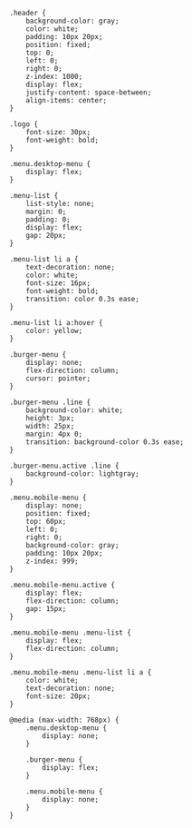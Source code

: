 	.header {
	    background-color: gray;
	    color: white;
	    padding: 10px 20px;
	    position: fixed;
	    top: 0;
	    left: 0;
	    right: 0;
	    z-index: 1000;
	    display: flex;
	    justify-content: space-between;
	    align-items: center;
	}
	
	.logo {
	    font-size: 30px;
	    font-weight: bold;
	}
	
	.menu.desktop-menu {
	    display: flex;
	}
	
	.menu-list {
	    list-style: none;
	    margin: 0;
	    padding: 0;
	    display: flex;
	    gap: 20px;
	}
	
	.menu-list li a {
	    text-decoration: none;
	    color: white;
	    font-size: 16px;
	    font-weight: bold;
	    transition: color 0.3s ease;
	}
	
	.menu-list li a:hover {
	    color: yellow;
	}
	
	.burger-menu {
	    display: none;
	    flex-direction: column;
	    cursor: pointer;
	}
	
	.burger-menu .line {
	    background-color: white;
	    height: 3px;
	    width: 25px;
	    margin: 4px 0;
	    transition: background-color 0.3s ease;
	}
	
	.burger-menu.active .line {
	    background-color: lightgray;
	}
	
	.menu.mobile-menu {
	    display: none;
	    position: fixed;
	    top: 60px;
	    left: 0;
	    right: 0;
	    background-color: gray;
	    padding: 10px 20px;
	    z-index: 999;
	}
	
	.menu.mobile-menu.active {
	    display: flex;
	    flex-direction: column;
	    gap: 15px;
	}
	
	.menu.mobile-menu .menu-list {
	    display: flex;
	    flex-direction: column;
	}
	
	.menu.mobile-menu .menu-list li a {
	    color: white;
	    text-decoration: none;
	    font-size: 20px;
	}
	
	@media (max-width: 768px) {
	    .menu.desktop-menu {
	        display: none;
	    }
	
	    .burger-menu {
	        display: flex;
	    }
	
	    .menu.mobile-menu {
	        display: none;
	    }
	}
